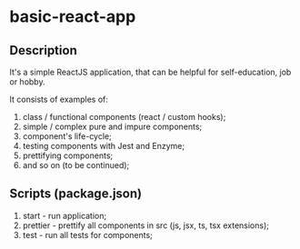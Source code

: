 # basic-react-app

## Description

It's a simple ReactJS application, that can be helpful for self-education, job or hobby.

It consists of examples of:
1) class / functional components (react / custom hooks);
2) simple / complex pure and impure components;
3) component's life-cycle;
4) testing components with Jest and Enzyme;
5) prettifying components;
6) and so on (to be continued);

## Scripts (package.json)
1) start - run application;
2) prettier - prettify all components in src (js, jsx, ts, tsx extensions);
3) test - run all tests for components;